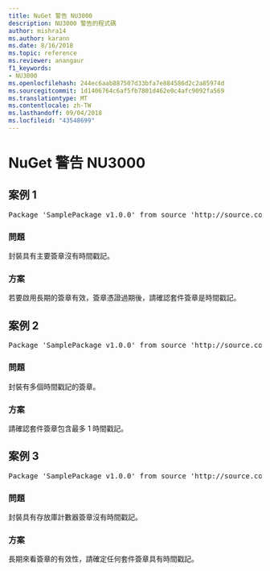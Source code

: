 ```yaml
---
title: NuGet 警告 NU3000
description: NU3000 警告的程式碼
author: mishra14
ms.author: karann
ms.date: 8/16/2018
ms.topic: reference
ms.reviewer: anangaur
f1_keywords:
- NU3000
ms.openlocfilehash: 244ec6aab887507d33bfa7e884586d2c2a85974d
ms.sourcegitcommit: 1d1406764c6af5fb7801d462e0c4afc9092fa569
ms.translationtype: MT
ms.contentlocale: zh-TW
ms.lasthandoff: 09/04/2018
ms.locfileid: "43548699"
---
```

# <a name="nuget-warning-nu3000"></a>NuGet 警告 NU3000

## <a name="scenario-1"></a>案例 1

<pre>Package 'SamplePackage v1.0.0' from source 'http://source.com/index.json': The primary signature does not have a timestamp.</pre>

### <a name="issue"></a>問題

封裝具有主要簽章沒有時間戳記。


### <a name="solution"></a>方案

若要啟用長期的簽章有效，簽章憑證過期後，請確認套件簽章是時間戳記。



## <a name="scenario-2"></a>案例 2

<pre>Package 'SamplePackage v1.0.0' from source 'http://source.com/index.json': Multiple timestamps are not accepted.</pre>

### <a name="issue"></a>問題

封裝有多個時間戳記的簽章。


### <a name="solution"></a>方案

請確認套件簽章包含最多 1 時間戳記。



## <a name="scenario-3"></a>案例 3

<pre>Package 'SamplePackage v1.0.0' from source 'http://source.com/index.json': The repository countersignature does not have a timestamp.</pre>

### <a name="issue"></a>問題

封裝具有存放庫計數器簽章沒有時間戳記。


### <a name="solution"></a>方案

長期來看簽章的有效性，請確定任何套件簽章具有時間戳記。


